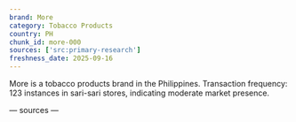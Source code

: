 ```yaml
---
brand: More
category: Tobacco Products
country: PH
chunk_id: more-000
sources: ['src:primary-research']
freshness_date: 2025-09-16
---
```


More is a tobacco products brand in the Philippines. Transaction frequency: 123 instances in sari-sari stores, indicating moderate market presence.

— sources —
